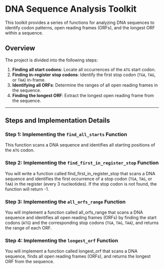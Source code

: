 # DNA Sequence Analysis Toolkit

This toolkit provides a series of functions for analyzing DNA sequences to identify codon patterns, open reading frames (ORFs), and the longest ORF within a sequence.

## Overview

The project is divided into the following steps:

1. **Finding all start codons**: Locate all occurrences of the `ATG` start codon.
2. **Finding in-register stop codons**: Identify the first stop codon (`TGA`, `TAG`, or `TAA`) in-frame.
3. **Identifying all ORFs**: Determine the ranges of all open reading frames in the sequence.
4. **Finding the longest ORF**: Extract the longest open reading frame from the sequence.

---

## Steps and Implementation Details

### Step 1: Implementing the `find_all_starts` Function
This function scans a DNA sequence and identifies all starting positions of the `ATG` codon.

### Step 2: Implementing the `find_first_in_register_stop` Function
You will write a function called find_first_in_register_stop that scans a DNA sequence and identifies the first occurrence of a stop codon (`TGA`, `TAG`, or `TAA`) in the register (every 3 nucleotides). If the stop codon is not found, the function will return -1.

### Step 3: Implementing the `all_orfs_range` Function
You will implement a function called all_orfs_range that scans a DNA sequence and identifies all open reading frames (ORFs) by finding the start codons (`ATG`) and the corresponding stop codons (`TGA`, `TAG`, `TAA`), and returns the range of each ORF.

### Step 4: Implementing the `longest_orf` Function
You will implement a function called longest_orf that scans a DNA sequence, finds all open reading frames (ORFs), and returns the longest ORF from the sequence.
